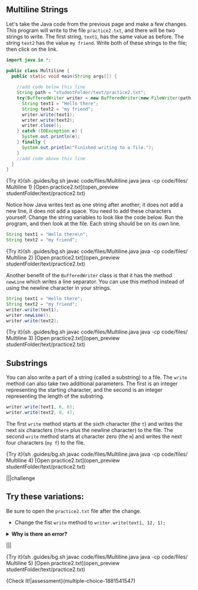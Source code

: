 ## Multiline Strings

Let's take the Java code from the previous page and make a few changes. This program will write to the file `practice2.txt`, and there will be two strings to write. The first string, `text1`, has the same value as before. The string `text2` has the value `my friend`. Write both of these strings to the file; then click on the link.

```java
import java.io.*;

public class Multiline {
  public static void main(String args[]) {
    
    //add code below this line
    String path = "studentFolder/text/practice2.txt";
    try(BufferedWriter writer = new BufferedWriter(new FileWriter(path))) {
      String text1 = "Hello there";
      String text2 = "my friend";
      writer.write(text1);
      writer.write(text2);
      writer.close();
    } catch (IOException e) {
      System.out.println(e);
    } finally {
      System.out.println("Finished writing to a file.");
    }
    //add code above this line 
  }
}
```

{Try it}(sh .guides/bg.sh javac code/files/Multiline.java java -cp code/files/ Multiline 1)
[Open practice2.txt](open_preview studentFolder/text/practice2.txt)

Notice how Java writes text as one string after another; it does not add a new line, it does not add a space. You need to add these characters yourself. Change the string variables to look like the code below. Run the program, and then look at the file. Each string should be on its own line.

```java
String text1 = "Hello there\n";
String text2 = "my friend";
```

{Try it}(sh .guides/bg.sh javac code/files/Multiline.java java -cp code/files/ Multiline 2)
[Open practice2.txt](open_preview studentFolder/text/practice2.txt)

Another benefit of the `BufferedWriter` class is that it has the method `newLine` which writes a line separator. You can use this method instead of using the newline character in your strings.

```java
String text1 = "Hello there";
String text2 = "my friend";
writer.write(text1);
writer.newLine();
writer.write(text2);
```

{Try it}(sh .guides/bg.sh javac code/files/Multiline.java java -cp code/files/ Multiline 3)
[Open practice2.txt](open_preview studentFolder/text/practice2.txt)

## Substrings

You can also write a part of a string (called a substring) to a file. The `write` method can also take two additional parameters. The first is an integer representing the starting character, and the second is an integer representing the length of the substring.

```java
writer.write(text1, 6, 6);
writer.write(text2, 0, 4);
```

The first `write` method starts at the sixth character (the `t`) and writes the next six characters (`there` plus the newline character) to the file. The second `write` method starts at character zero (the `m`) and writes the next four characters (`my f`) to the file.

{Try it}(sh .guides/bg.sh javac code/files/Multiline.java java -cp code/files/ Multiline 4)
[Open practice2.txt](open_preview studentFolder/text/practice2.txt)

|||challenge
## Try these variations:
Be sure to open the `practice2.txt` file after the change.
* Change the fist `write` method to `writer.write(text1, 12, 1);`

<details>
  <summary><strong>Why is there an error?</strong></summary>
  At first glance, it looks like you are telling Java to print the last character in <code>text1</code> which is the newline character. However, you get an error message. The sum of the integers <strong>cannot</strong> be longer than the length of the string. <code>text1</code> has a length of 12 and 12 + 1 is 13. If you want to print just the newline character use <code>writer.write(text1, 12, 0);</code>
</details>

|||

{Try it}(sh .guides/bg.sh javac code/files/Multiline.java java -cp code/files/ Multiline 5)
[Open practice2.txt](open_preview studentFolder/text/practice2.txt)

{Check It!|assessment}(multiple-choice-1881541547)
